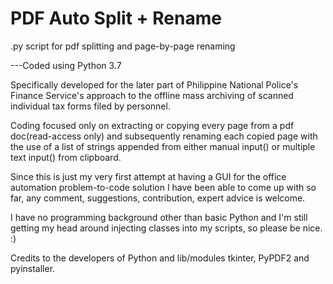 # PDF Auto Split + Rename
.py script for pdf splitting and page-by-page renaming

---Coded using Python 3.7 


Specifically developed for the later part of Philippine National Police's Finance Service's approach to the offline mass archiving of scanned individual tax forms filed by personnel.

Coding focused only on extracting or copying every page from a pdf doc(read-access only) and subsequently renaming each copied page with the use of a list of strings appended from either manual input() or multiple text input() from clipboard.

Since this is just my very first attempt at having a GUI for the office automation problem-to-code solution I have been able to come up with so far, any comment, suggestions, contribution, expert advice is welcome.

I have no programming background other than basic Python and I'm still getting my head around injecting classes into my scripts, so please be nice. :)

Credits to the developers of Python and lib/modules tkinter, PyPDF2 and pyinstaller.
